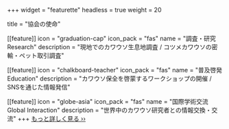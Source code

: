 +++
widget = "featurette"
headless = true
weight = 20

title = "協会の使命"

[[feature]]
  icon = "graduation-cap"
  icon_pack = "fas"
  name = "調査・研究<br>Research"
  description = "現地でのカワウソ生息地調査 / コツメカワウソの密輸・ペット取引調査"


[[feature]]
  icon = "chalkboard-teacher"
  icon_pack = "fas"
  name = "普及啓発<br>Education"
  description = "カワウソ保全を啓蒙するワークショップの開催 / SNSを通じた情報発信"


[[feature]]
  icon = "globe-asia"
  icon_pack = "fas"
  name = "国際学術交流<br>Global Interaction"
  description = "世界中のカワウソ研究者との情報交換・交流"
+++
[もっと詳しく見る ››](./about/)

